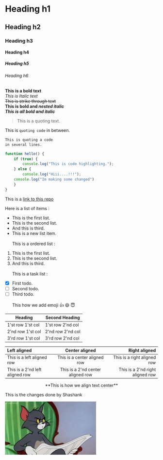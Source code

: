 # Heading h1

## Heading h2

### Heading h3

#### Heading h4

##### Heading h5

###### Heading h6

**This is a bold text**\
_This is Italic text_\
~~This is strike through text~~\
**This is bold and _nested italic_**\
**_This is all bold and italic_**

> This is a quoting text.

This is `quoting code` in between.

```
This is quoting a code
in several lines.
```

```javascript
function hello() {
	if (true) {
		console.log("This is code highlighting.");
	} else {
		console.log("Hiii....!!!");
    console.log("Im making some changed")
	}
}
```

This is a [link to this repo](https://github.com/Shashank-Salian/Readme)

Here is a list of items :

- This is the first list.
- This is the second list.
- And this is third.
- This is a new list item.
  <br><br>
  This is a ordered list :

1. This is the first list.
2. This is the second list.
3. And this is third.
   <br><br>
   This is a task list :

- [x] First todo.
- [ ] Second todo.
- [ ] Third todo.
      <br><br>
      This how we add emoji :+1: :smile: :innocent:

| Heading           | Second Heading    |
| ----------------- | ----------------- |
| 1'st row 1'st col | 1'st row 2'nd col |
| 2'nd row 1'st col | 2'nd row 2'nd col |
| 3'rd row 1'st col | 3'rd row 2'nd col |

| Left aligned                    |          Center aligned           |                    Right aligned |
| :------------------------------ | :-------------------------------: | -------------------------------: |
| This is a left aligned row      |   This is a center aligned row    |      This is a right aligned row |
| This is a 2'nd left aligned row | This is a 2'nd center aligned row | This is a 2'nd right aligned row |

<p align="center">
  **This is how we align text center**
</p>

<p>
This is the changes done by Shashank
</p>

<img src="Tom.jpg" width="300" height="175" alt="Tom" />
